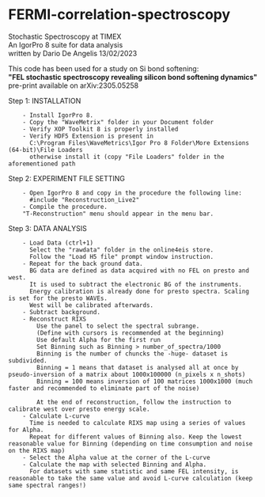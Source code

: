 # FERMI-correlation-spectroscopy
Stochastic Spectroscopy at TIMEX\
An IgorPro 8 suite for data analysis\
written by Dario De Angelis 13/02/2023

This code has been used for a study on Si bond softening:\
<b>"FEL stochastic spectroscopy revealing silicon bond softening dynamics"</b>\
pre-print available on arXiv:2305.05258



Step 1:	INSTALLATION 

		- Install IgorPro 8.	
		- Copy the "WaveMetrix" folder in your Document folder 
		- Verify XOP Toolkit 8 is properly installed
		- Verify HDF5 Extension is present in
		  C:\Program Files\WaveMetrics\Igor Pro 8 Folder\More Extensions (64-bit)\File Loaders
		  otherwise install it (copy "File Loaders" folder in the aforementioned path

Step 2: EXPERIMENT FILE SETTING

		- Open IgorPro 8 and copy in the procedure the following line:
		  #include "Reconstruction_Live2"
		- Compile the procedure.
		"T-Reconstruction" menu should appear in the menu bar.
		
Step 3: DATA ANALYSIS

		- Load Data (ctrl+1) 
		  Select the "rawdata" folder in the online4eis store.
		  Follow the "Load H5 file" prompt window instruction.
		- Repeat for the back ground data. 
		  BG data are defined as data acquired with no FEL on presto and west. 
		  It is used to subtract the electronic BG of the instruments.
		  Energy calibration is already done for presto spectra. Scaling is set for the presto WAVEs.
		  West will be calibrated afterwards.
		- Subtract background.
		- Reconstruct RIXS
		    Use the panel to select the spectral subrange. 
			(Define with cursors is recommended at the beginning)
			Use default Alpha for the first run
			Set Binning such as Binning > number_of_spectra/1000
		    Binning is the number of chuncks the -huge- dataset is subdivided. 
			Binning = 1 means that dataset is analysed all at once by pseudo-inversion of a matrix about 1000x100000 (n_pixels x n_shots)
			Binning = 100 means inversion of 100 matrices 1000x1000 (much faster and recommended to eliminate part of the noise)
			
			At the end of reconstruction, follow the instruction to calibrate west over presto energy scale.
		- Calculate L-curve
		  Time is needed to calculate RIXS map using a series of values for Alpha. 
		  Repeat for different values of Binning also. Keep the lowest reasonable value for Binning (depending on time consumption and noise on the RIXS map)
		- Select the Alpha value at the corner of the L-curve
		- Calculate the map with selected Binning and Alpha.
		  For datasets with same statistic and same FEL intensity, is reasonable to take the same value and avoid L-curve calculation (keep same spectral ranges!)

